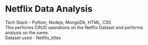 # Netflix Data Analysis
Tech Stack - Python, Nodejs, MongoDb, HTML, CSS<br/>
This performs CRUD operations on the Netflix Dataset and performs analysis on the same.<br/>
Dataset used - Netflix_titles
